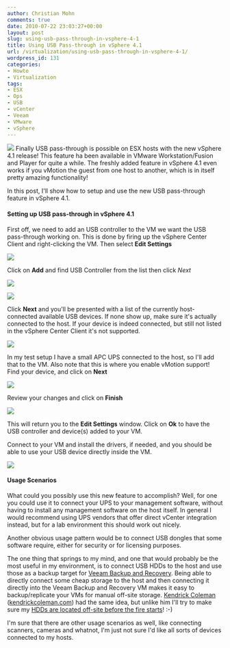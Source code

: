 ```yaml
---
author: Christian Mohn
comments: true
date: 2010-07-22 23:03:27+00:00
layout: post
slug: using-usb-pass-through-in-vsphere-4-1
title: Using USB Pass-through in vSphere 4.1
url: /virtualization/using-usb-pass-through-in-vsphere-4-1/
wordpress_id: 131
categories:
- Howto
- Virtualization
tags:
- ESX
- Ops
- USB
- vCenter
- Veeam
- VMware
- vSphere
---
```


![](/images/logos/vmware-logo.gif)
Finally USB pass-through is possible on ESX hosts with the new vSphere 4.1 release! This feature ha been available in VMware Workstation/Fusion and Player for quite a while. The freshly added feature in vSphere 4.1 even works if you vMotion the guest from one host to another, which is in itself pretty amazing functionality!

In this post, I'll show how to setup and use the new USB pass-through feature in vSphere 4.1.



#### Setting up USB pass-through in vSphere 4.1



First off, we need to add an USB controller to the VM we want the USB pass-through working on. This is done by firing up the vSphere Center Client and right-clicking the VM. Then select **Edit Settings**

[![](http://vninja.net/wordpress/wp-content/uploads/2010/07/Using-USB-Pass-through-in-vSphere-4.1-1-300x200.png)](http://vninja.net/wordpress/wp-content/uploads/2010/07/Using-USB-Pass-through-in-vSphere-4.1-1.png)

Click on **Add** and find USB Controller from the list then click _Next_

[![](http://vninja.net/wordpress/wp-content/uploads/2010/07/Using-USB-Pass-through-in-vSphere-4.1-2-300x285.png)](http://vninja.net/wordpress/wp-content/uploads/2010/07/Using-USB-Pass-through-in-vSphere-4.1-2.png)

[![](http://vninja.net/wordpress/wp-content/uploads/2010/07/Using-USB-Pass-through-in-vSphere-4.1-3-300x241.png)](http://vninja.net/wordpress/wp-content/uploads/2010/07/Using-USB-Pass-through-in-vSphere-4.1-3.png)

Click **Next** and you'll be presented with a list of the currently host-connected available USB devices. If none show up, make sure it's actually connected to the host. If your device is indeed connected, but still not listed in the vSphere Center Client it's not supported.

[![](http://vninja.net/wordpress/wp-content/uploads/2010/07/Using-USB-Pass-through-in-vSphere-4.1-4-300x235.png)](http://vninja.net/wordpress/wp-content/uploads/2010/07/Using-USB-Pass-through-in-vSphere-4.1-4.png)

In my test setup I have a small APC UPS connected to the host, so I'll add that to the VM. Also note that this is where you enable vMotion support! Find your device, and click on **Next**

[![](http://vninja.net/wordpress/wp-content/uploads/2010/07/Using-USB-Pass-through-in-vSphere-4.1-5-300x235.png)](http://vninja.net/wordpress/wp-content/uploads/2010/07/Using-USB-Pass-through-in-vSphere-4.1-5.png)

Review your changes and click on **Finish**

[![](http://vninja.net/wordpress/wp-content/uploads/2010/07/Using-USB-Pass-through-in-vSphere-4.1-6-300x235.png)](http://vninja.net/wordpress/wp-content/uploads/2010/07/Using-USB-Pass-through-in-vSphere-4.1-6.png)

This will return you to the **Edit Settings** window. Click on **Ok** to have the USB controller and device(s) added to your VM. 

Connect to your VM and install the drivers, if needed, and you should be able to use your USB device directly inside the VM.

[![](http://vninja.net/wordpress/wp-content/uploads/2010/07/Using-USB-Pass-through-in-vSphere-4.1-7-300x256.png)](http://vninja.net/wordpress/wp-content/uploads/2010/07/Using-USB-Pass-through-in-vSphere-4.1-7.png)



#### Usage Scenarios


What could you possibly use this new feature to accomplish? Well, for one you could use it to connect your UPS to your management software, without having to install any management software on the host itself. In general I would recommend using UPS vendors that offer direct vCenter integration instead, but for a lab environment this should work out nicely.

Another obvious usage pattern would be to connect USB dongles that some software require, either for security or for licensing purposes.

The one thing that springs to my mind, and one that would probably be the most useful in my environment, is to connect USB HDDs to the host and use those as a backup target for [Veeam Backup and Recovery](http://www.veeam.com/vmware-esx-backup.html). Being able to directly connect some cheap storage to the host and then connecting it directly into the Veeam Backup and Recovery VM makes it easy to backup/replicate your VMs for manual off-site storage. [Kendrick Coleman](http://twitter.com/KendrickColeman) ([kendrickcoleman.com](http://www.kendrickcoleman.com/)) had the same idea, but unlike him I'll try to make sure my [HDDs are located off-site before the fire starts](http://www.veeam.com/forums/viewtopic.php?f=2&t=4789&start=0&hilit=usb)! :-)

I'm sure that there are other usage scenarios as well, like connecting scanners, cameras and whatnot, I'm just not sure I'd like all sorts of devices connected to my hosts.
